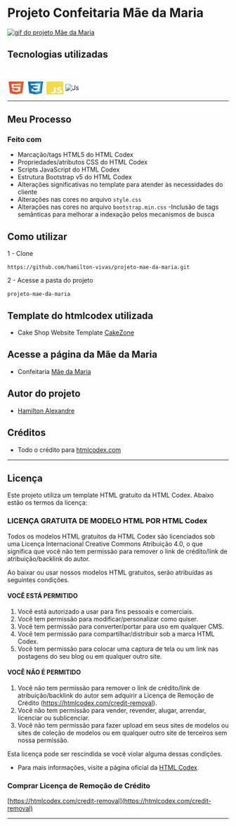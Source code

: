 # Projeto Confeitaria Mãe da Maria

[<img src="./img/mae-da-maria.gif" alt="gif do projeto Mãe da Maria">](https://htmlcodex.com)

## Tecnologias utilizadas

<div style="display: inline_block"><br>

<img align="center" alt="HTML" height="30" width="40"
src="https://raw.githubusercontent.com/devicons/devicon/master/icons/html5/html5-original.svg">
<img align="center" alt="CSS" height="30" width="40" 
src="https://raw.githubusercontent.com/devicons/devicon/master/icons/css3/css3-original.svg">
<img align="center" alt="Js" height="30" width="40" src="https://raw.githubusercontent.com/devicons/devicon/master/icons/javascript/javascript-plain.svg">
<img align="center" alt="Js" height="30" width="40" src="https://cdn.jsdelivr.net/gh/devicons/devicon@latest/icons/bootstrap/bootstrap-original.svg" />
</div>

---

## Meu Processo

### Feito com

- Marcação/tags HTML5 do HTML Codex
- Propriedades/atributos CSS do HTML Codex
- Scripts JavaScript do HTML Codex
- Estrutura Bootstrap v5 do HTML Codex
- Alterações significativas no template para atender às necessidades do cliente
- Alterações nas cores no arquivo `style.css`
- Alterações nas cores no arquivo `bootstrap.min.css`
-Inclusão de tags semânticas para melhorar a indexação pelos mecanismos de busca

## Como utilizar

1 - Clone

```
https://github.com/hamilton-vivas/projeto-mae-da-maria.git
```

2 - Acesse a pasta do projeto

```
projeto-mae-da-maria
```

## Template do htmlcodex utilizada

- Cake Shop Website Template [CakeZone](https://htmlcodex.com/cake-shop-website-template/)

## Acesse a página da Mãe da Maria

- Confeitaria [Mãe da Maria](https://hamilton-vivas.github.io/portfolio-simplificado/)

## Autor do projeto

- [Hamilton Alexandre](http://www.alexprogramadorweb.com)

## Créditos

- Todo o crédito para [htmlcodex.com](http://htmlcodex.com)

---
## Licença

Este projeto utiliza um template HTML gratuito da HTML Codex. Abaixo estão os termos da licença:

### LICENÇA GRATUITA DE MODELO HTML POR HTML Codex

Todos os modelos HTML gratuitos da HTML Codex são licenciados sob uma Licença Internacional Creative Commons Atribuição 4.0, o que significa que você não tem permissão para remover o link de crédito/link de atribuição/backlink do autor.

Ao baixar ou usar nossos modelos HTML gratuitos, serão atribuídas as seguintes condições.

#### VOCÊ ESTÁ PERMITIDO
1. Você está autorizado a usar para fins pessoais e comerciais.
2. Você tem permissão para modificar/personalizar como quiser.
3. Você tem permissão para converter/portar para uso em qualquer CMS.
4. Você tem permissão para compartilhar/distribuir sob a marca HTML Codex.
5. Você tem permissão para colocar uma captura de tela ou um link nas postagens do seu blog ou em qualquer outro site.

#### VOCÊ NÃO É PERMITIDO
1. Você não tem permissão para remover o link de crédito/link de atribuição/backlink do autor sem adquirir a Licença de Remoção de Crédito (https://htmlcodex.com/credit-removal).
2. Você não tem permissão para vender, revender, alugar, arrendar, licenciar ou sublicenciar.
3. Você não tem permissão para fazer upload em seus sites de modelos ou sites de coleção de modelos ou em qualquer outro site de terceiros sem nossa permissão.

Esta licença pode ser rescindida se você violar alguma dessas condições.

- Para mais informações, visite a página oficial da [HTML Codex](https://htmlcodex.com).

### Comprar Licença de Remoção de Crédito
[https://htmlcodex.com/credit-removal](https://htmlcodex.com/credit-removal)

---

